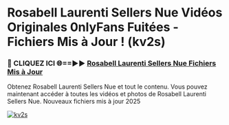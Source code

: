 # Rosabell Laurenti Sellers Nue Vidéos Originales 0nlyFans Fuitées - Fichiers Mis à Jour ! (kv2s)

<h3>🔴 CLIQUEZ ICI 🌐==►► <a href="https://tinyurl.com/2pmr4ezf" rel="nofollow">Rosabell Laurenti Sellers Nue Fichiers Mis à Jour</a></h3>

Obtenez Rosabell Laurenti Sellers Nue et tout le contenu. Vous pouvez maintenant accéder à toutes les vidéos et photos de Rosabell Laurenti Sellers Nue. Nouveaux fichiers mis à jour 2025

[![kv2s](https://i.imgur.com/6SNvagu.gif)](https://tinyurl.com/2pmr4ezf)
